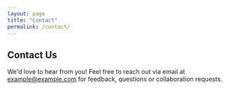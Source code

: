 ```yaml
---
layout: page
title: "Contact"
permalink: /contact/
---
```


## Contact Us

We'd love to hear from you! Feel free to reach out via email at example@example.com for feedback, questions or collaboration requests.

